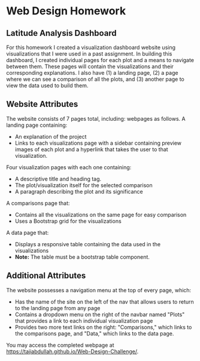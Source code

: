 # Web Design Homework

## Latitude Analysis Dashboard

For this homework I created a visualization dashboard website using visualizations that I were used in a past assignment. 
In building this dashboard, I created individual pages for each plot and a means to navigate between them. These pages will contain the visualizations and their corresponding explanations. I also have (1) a landing page, (2) a page where we can see a comparison of all the plots, and (3) another page to view the data used to build them.

## Website Attributes

The website consists of 7 pages total, including: webpages as follows. 
A landing page containing:
* An explanation of the project
* Links to each visualizations page with a sidebar containing preview images of each plot and a hyperlink that takes the user to that visualization.

Four visualization pages with each one containing:
* A descriptive title and heading tag.
* The plot/visualization itself for the selected comparison
* A paragraph describing the plot and its significance

A comparisons page that:
* Contains all the visualizations on the same page for easy comparison
* Uses a Bootstrap grid for the visualizations

A data page that:
* Displays a responsive table containing the data used in the visualizations
* **Note:** The table must be a bootstrap table component. 

## Additional Attributes

The website possesses a navigation menu at the top of every page, which:
* Has the name of the site on the left of the nav that allows users to return to the landing page from any page
* Contains a dropdown menu on the right of the navbar named "Plots" that provides a link to each individual visualization page
* Provides two more text links on the right: "Comparisons," which links to the comparisons page, and "Data," which links to the data page.

You may access the completed webpage at https://tajiabdullah.github.io/Web-Design-Challenge/. 
